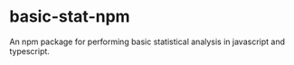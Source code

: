 # basic-stat-npm
An npm package for performing basic statistical analysis in javascript and typescript.
